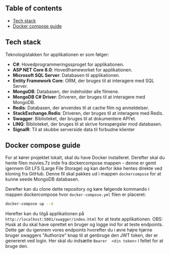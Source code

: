 

## Table of contents
- [Tech stack](#tech-stack)
- [Docker compose guide](#docker-compose-guide)

## Tech stack
Teknologistakken for applikationen er som følger:
- **C#**: Hovedprogrammeringssproget for applikationen.
- **ASP NET Core 8.0**: Hovedframeworket for applikationen.
- **Microsoft SQL Server**: Databasen til applikationen.
- **Entity Framework Core**: ORM, der bruges til at interagere med SQL Server.
- **MongoDB**: Databasen, der indeholder alle filmene.
- **MongoDB C# Driver**: Driveren, der bruges til at interagere med MongoDB.
- **Redis**: Databasen, der anvendes til at cache film og anmeldelser.
- **StackExchange.Redis**: Driveren, der bruges til at interagere med Redis.
- **Swagger**: Biblioteket, der bruges til at dokumentere API’et.
- **LINQ**: Biblioteket, der bruges til at skrive forespørgsler mod databasen.
- **SignalR**: Til at skubbe serverside data til forbudne klienter


## Docker compose guide
For at kører projektet lokalt, skal du have Docker installeret. 
Derefter skal du hente filen movies.7z inde fra dockercompose mappen - denne er gemt igennem Git LFS (Large File Storage) og kan derfor ikke hentes direkte ved kloning fra GitHub.
Denne fil skal pakkes ud i mappen `dockercompose` for at kunne seede MongoDB databasen.

Derefter kan du clone dette repository og køre følgende kommando i mappen dockercompose hvor `docker-compose.yml` filen er placeret:

```bash
docker-compose up --d
```
Herefter kan du tilgå applikationen på `http://localhost:5001/swagger/index.html` for at teste applikationen.
OBS: Husk at du skal have oprettet en bruger og logge ind for at teste endpoints.
Dette gør du igennem vores endpoints hvorefter du i øvre højre hjørne bruger swaggers "Authorize" knap til at genbruge den JWT token, der er genereret ved login.
Her skal du indsætte `Bearer  <din token>` i feltet for at bruge den.
